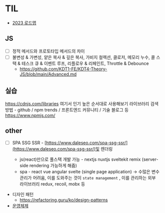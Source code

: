 # TIL

- [2023 로드맵](https://roadmap.sh/frontend)

## JS

- [ ] 정적 메서드와 프로토타입 메서드의 차이
- [ ] 불변성 & 가변성, 얕은 복사 & 깊은 복사, 가비지 컬렉션, 클로저, 메모리 누수, 콜 스택 & 테스크 큐 & 이벤트 루프, 리플로우 & 리페인트, Throttle & Debounce
  - https://github.com/KDT1-FE/KDT4-Theory-JS/blob/main/Advanced.md

## 실습

https://cdnjs.com/libraries 여기서 인기 높은 순서대로 사용해보기
라이브러리 검색 방법 - github / npm trends / 프론트엔드 커뮤니티 / 기술 블로그 등
https://www.npmjs.com/

## other

- [ ] SPA SSG SSR - [https://www.daleseo.com/spa-ssg-ssr/](https://www.daleseo.com/spa-ssg-ssr/)및 렌더링

  - js(react)만으로 풀스택 개발 가능 - nextjs nuxtjs sveltekit remix (server-side rendering 가능하게 해줌)
  - spa - react vue angular svelte (single page application) → 수많은 변수 관리가 어려움, 이를 도와주는 것이 `state management` , 이를 관리하는 외부 라이브러리 redux, recoil, mobx 등

- 디자인 패턴
  - https://refactoring.guru/ko/design-patterns
- [운영체제](./img/%EC%9A%B4%EC%98%81%EC%B2%B4%EC%A0%9C.png)
